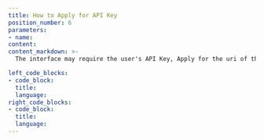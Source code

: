 ```yaml
---
title: How to Apply for API Key
position_number: 6
parameters:
- name:
content:
content_markdown: >-
  The interface may require the user's API Key, Apply for the uri of the api is [Here](http://www.cryptoland.com/account/api) .

left_code_blocks:
- code_block:
  title:
  language:
right_code_blocks:
- code_block:
  title:
  language:
---
```

